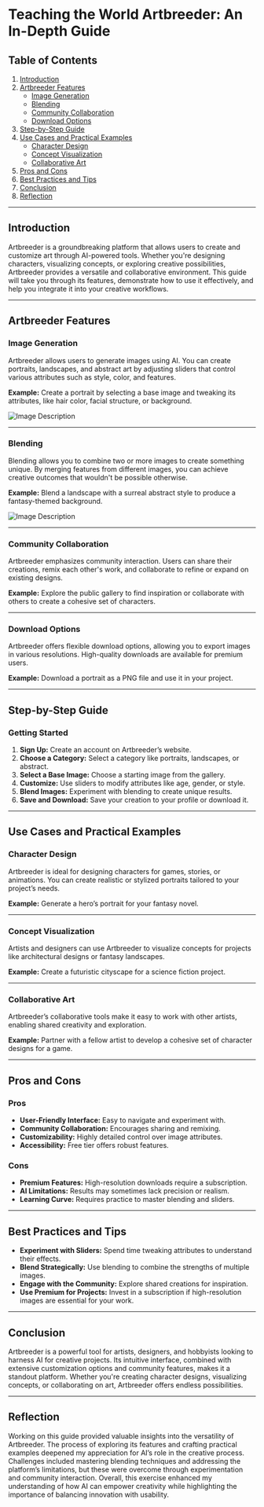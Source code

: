 # Teaching the World Artbreeder: An In-Depth Guide

## Table of Contents
1. [Introduction](#introduction)
2. [Artbreeder Features](#artbreeder-features)
    - [Image Generation](#image-generation)
    - [Blending](#blending)
    - [Community Collaboration](#community-collaboration)
    - [Download Options](#download-options)
3. [Step-by-Step Guide](#step-by-step-guide)
4. [Use Cases and Practical Examples](#use-cases-and-practical-examples)
    - [Character Design](#character-design)
    - [Concept Visualization](#concept-visualization)
    - [Collaborative Art](#collaborative-art)
5. [Pros and Cons](#pros-and-cons)
6. [Best Practices and Tips](#best-practices-and-tips)
7. [Conclusion](#conclusion)
8. [Reflection](#reflection)

---

## Introduction

Artbreeder is a groundbreaking platform that allows users to create and customize art through AI-powered tools. Whether you're designing characters, visualizing concepts, or exploring creative possibilities, Artbreeder provides a versatile and collaborative environment. This guide will take you through its features, demonstrate how to use it effectively, and help you integrate it into your creative workflows.

---

## Artbreeder Features

### Image Generation
Artbreeder allows users to generate images using AI. You can create portraits, landscapes, and abstract art by adjusting sliders that control various attributes such as style, color, and features.

**Example:** Create a portrait by selecting a base image and tweaking its attributes, like hair color, facial structure, or background.

![Image Description](example-portrait.png)

---

### Blending
Blending allows you to combine two or more images to create something unique. By merging features from different images, you can achieve creative outcomes that wouldn't be possible otherwise.

**Example:** Blend a landscape with a surreal abstract style to produce a fantasy-themed background.

![Image Description](blend-example.png)

---

### Community Collaboration
Artbreeder emphasizes community interaction. Users can share their creations, remix each other's work, and collaborate to refine or expand on existing designs.

**Example:** Explore the public gallery to find inspiration or collaborate with others to create a cohesive set of characters.

---

### Download Options
Artbreeder offers flexible download options, allowing you to export images in various resolutions. High-quality downloads are available for premium users.

**Example:** Download a portrait as a PNG file and use it in your project.

---

## Step-by-Step Guide

### Getting Started
1. **Sign Up:** Create an account on Artbreeder’s website.
2. **Choose a Category:** Select a category like portraits, landscapes, or abstract.
3. **Select a Base Image:** Choose a starting image from the gallery.
4. **Customize:** Use sliders to modify attributes like age, gender, or style.
5. **Blend Images:** Experiment with blending to create unique results.
6. **Save and Download:** Save your creation to your profile or download it.

---

## Use Cases and Practical Examples

### Character Design
Artbreeder is ideal for designing characters for games, stories, or animations. You can create realistic or stylized portraits tailored to your project’s needs.

**Example:** Generate a hero’s portrait for your fantasy novel.

---

### Concept Visualization
Artists and designers can use Artbreeder to visualize concepts for projects like architectural designs or fantasy landscapes.

**Example:** Create a futuristic cityscape for a science fiction project.

---

### Collaborative Art
Artbreeder’s collaborative tools make it easy to work with other artists, enabling shared creativity and exploration.

**Example:** Partner with a fellow artist to develop a cohesive set of character designs for a game.

---

## Pros and Cons

### Pros
- **User-Friendly Interface:** Easy to navigate and experiment with.
- **Community Collaboration:** Encourages sharing and remixing.
- **Customizability:** Highly detailed control over image attributes.
- **Accessibility:** Free tier offers robust features.

### Cons
- **Premium Features:** High-resolution downloads require a subscription.
- **AI Limitations:** Results may sometimes lack precision or realism.
- **Learning Curve:** Requires practice to master blending and sliders.

---

## Best Practices and Tips

- **Experiment with Sliders:** Spend time tweaking attributes to understand their effects.
- **Blend Strategically:** Use blending to combine the strengths of multiple images.
- **Engage with the Community:** Explore shared creations for inspiration.
- **Use Premium for Projects:** Invest in a subscription if high-resolution images are essential for your work.

---

## Conclusion

Artbreeder is a powerful tool for artists, designers, and hobbyists looking to harness AI for creative projects. Its intuitive interface, combined with extensive customization options and community features, makes it a standout platform. Whether you're creating character designs, visualizing concepts, or collaborating on art, Artbreeder offers endless possibilities.

---

## Reflection

Working on this guide provided valuable insights into the versatility of Artbreeder. The process of exploring its features and crafting practical examples deepened my appreciation for AI’s role in the creative process. Challenges included mastering blending techniques and addressing the platform’s limitations, but these were overcome through experimentation and community interaction. Overall, this exercise enhanced my understanding of how AI can empower creativity while highlighting the importance of balancing innovation with usability.

